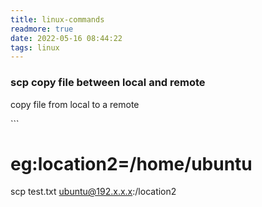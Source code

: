 ```yaml
---
title: linux-commands
readmore: true
date: 2022-05-16 08:44:22
tags: linux
---
```


### scp copy file between local and remote

copy file from local to a remote

\```

# eg:location2=/home/ubuntu

scp test.txt [ubuntu@192.x.x.x](mailto:ubuntu@192.x.x.x):/location2